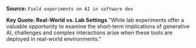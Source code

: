**Source:** `Field experiments on AI in software dev`

**Key Quote: Real-World vs. Lab Settings**
"While lab experiments offer a valuable opportunity to examine the short-term implications of generative AI, challenges and complex interactions arise when these tools are deployed in real-world environments."
